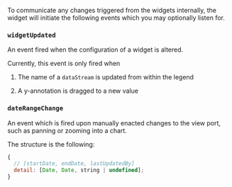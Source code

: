 
To communicate any changes triggered from the widgets internally, the widget will initiate the following events which you may optionally listen for.

### `widgetUpdated`

An event fired when the configuration of a widget is altered.

Currently, this event is only fired when 

  1. The name of a `dataStream` is updated from within the legend 

  2. A y-annotation is dragged to a new value 

### `dateRangeChange`

An event which is fired upon manually enacted changes to the view port, such as panning or zooming into a chart.

The structure is the following:

```js static
{
  // [startDate, endDate, lastUpdatedBy]
  detail: [Date, Date, string | undefined];
}
```

